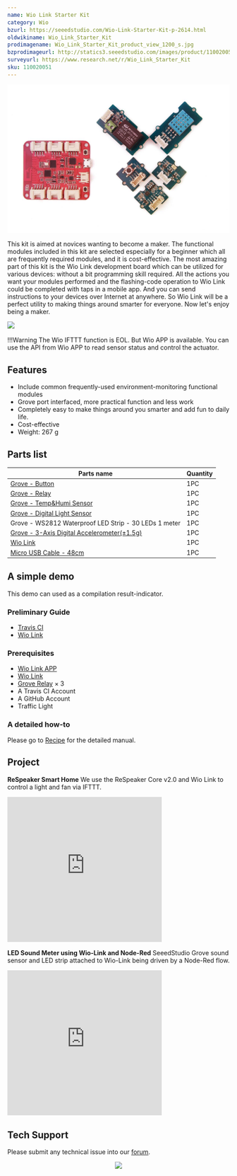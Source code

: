 ```yaml
---
name: Wio Link Starter Kit
category: Wio
bzurl: https://seeedstudio.com/Wio-Link-Starter-Kit-p-2614.html
oldwikiname: Wio_Link_Starter_Kit
prodimagename: Wio_Link_Starter_Kit_product_view_1200_s.jpg
bzprodimageurl: http://statics3.seeedstudio.com/images/product/110020051 1.jpg
surveyurl: https://www.research.net/r/Wio_Link_Starter_Kit
sku: 110020051
---
```


![](https://raw.githubusercontent.com/SeeedDocument/Wio_Link_Starter_Kit/master/img/Wio_Link_Starter_Kit_product_view_1200_s.jpg)

This kit is aimed at novices wanting to become a maker. The functional modules included in this kit are selected especially for a beginner which all are frequently required modules, and it is cost-effective. The most amazing part of this kit is the Wio Link development board which can be utilized for various devices: without a bit programming skill required. All the actions you want your modules performed and the flashing-code operation to Wio Link could be completed with taps in a mobile app. And you can send instructions to your devices over Internet at anywhere. So Wio Link will be a perfect utility to making things around smarter for everyone. Now let's enjoy being a maker.

[![](https://files.seeedstudio.com/wiki/common/Get_One_Now_Banner.png)](http://www.seeedstudio.com/depot/Wio-Link-Starter-Kit-p-2614.html)

!!!Warning
     The Wio IFTTT function is EOL. But Wio APP is available. You can use the API from Wio APP to read sensor status and control the actuator. 

Features
--------

-   Include common frequently-used environment-monitoring functional modules
-   Grove port interfaced, more practical function and less work
-   Completely easy to make things around you smarter and add fun to daily life.
-   Cost-effective
-   Weight: 267 g

Parts list
----------

| Parts name                                                                                                           | Quantity |
|----------------------------------------------------------------------------------------------------------------------|----------|
| [Grove - Button](/Grove-Button)                                                                                      | 1PC     |
| [Grove - Relay](http://www.seeedstudio.com/depot/Grove-Relay-p-769.html)                                             | 1PC     |
| [Grove - Temp&Humi Sensor](http://www.seeedstudio.com/depot/Grove-TempHumi-Sensor-p-745.html?cPath=25_125)           | 1PC     |
| [Grove - Digital Light Sensor](http://www.seeedstudio.com/depot/Grove-Digital-Light-Sensor-p-1281.html?cPath=25_128) | 1PC     |
| Grove - WS2812 Waterproof LED Strip - 30 LEDs 1 meter                                                                | 1PC     |
| [Grove - 3-Axis Digital Accelerometer(±1.5g)](/Grove-3-Axis_Digital_Accelerometer-1.5g)                              | 1PC     |
| [Wio Link](/Wio_Link)                                                                                                | 1PC     |
| [Micro USB Cable - 48cm](http://www.seeedstudio.com/depot/Micro-USB-Cable-48cm-p-1475.html?cPath=98_100)             | 1PC     |

A simple demo
-------------

This demo can used as a compilation result-indicator.

### Preliminary Guide

-   [Travis CI](https://travis-ci.org/)
-   [Wio Link](/Wio_Link)

### Prerequisites

-   [Wio Link APP](https://www.kickstarter.com/projects/seeed/wio-link-3-steps-5-minutes-build-your-iot-applicat)
-   [Wio Link](/Wio_Link)
-   [Grove Relay](http://www.seeedstudio.com/depot/Grove-Relay-p-769.html?cPath=39_42) × 3
-   A Travis CI Account
-   A GitHub Account
-   Traffic Light

### A detailed how-to

Please go to [Recipe](http://www.seeedstudio.com/recipe/1068-traffic-light-indicates-travis-ci-compiled-results.html) for the detailed manual.

## Project

**ReSpeaker Smart Home** We use the ReSpeaker Core v2.0 and Wio Link to control a light and fan via IFTTT.

<iframe frameborder='0' height='327.5' scrolling='no' src='https://www.hackster.io/SeeedStudio/respeaker-smart-home-cfba70/embed' width='350'></iframe>

**LED Sound Meter using Wio-Link and Node-Red** SeeedStudio Grove sound sensor and LED strip attached to Wio-Link being driven by a Node-Red flow.

<iframe frameborder='0' height='327.5' scrolling='no' src='https://www.hackster.io/potnik/led-sound-meter-using-wio-link-and-node-red-259e02/embed' width='350'></iframe>

<!-- This Markdown file was created from http://www.seeedstudio.com/wiki/Wio_Link_Starter_Kit -->

## Tech Support
Please submit any technical issue into our [forum](http://forum.seeedstudio.com/). <br /><p style="text-align:center"><a href="https://www.seeedstudio.com/act-4.html?utm_source=wiki&utm_medium=wikibanner&utm_campaign=newproducts" target="_blank"><img src="https://files.seeedstudio.com/wiki/Wiki_Banner/new_product.jpg" /></a></p>